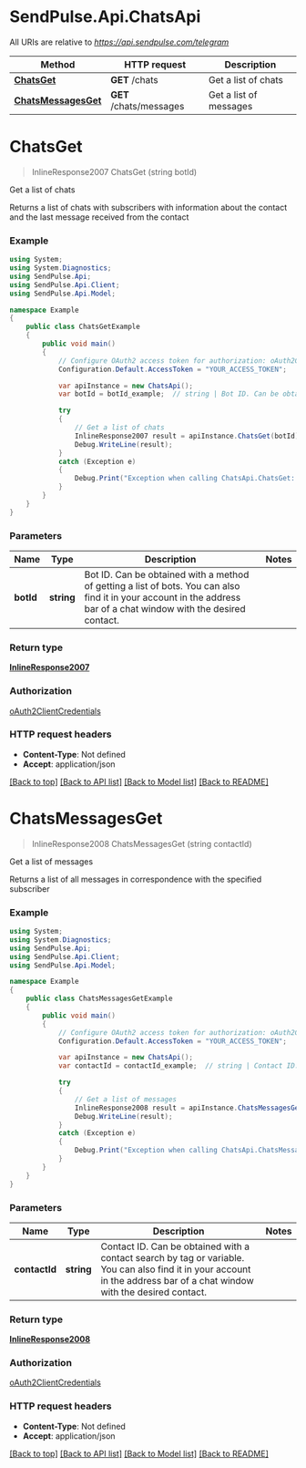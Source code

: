 # SendPulse.Api.ChatsApi

All URIs are relative to *https://api.sendpulse.com/telegram*

Method | HTTP request | Description
------------- | ------------- | -------------
[**ChatsGet**](ChatsApi.md#chatsget) | **GET** /chats | Get a list of chats
[**ChatsMessagesGet**](ChatsApi.md#chatsmessagesget) | **GET** /chats/messages | Get a list of messages

<a name="chatsget"></a>
# **ChatsGet**
> InlineResponse2007 ChatsGet (string botId)

Get a list of chats

Returns a list of chats with subscribers with information about the contact and the last message received from the contact

### Example
```csharp
using System;
using System.Diagnostics;
using SendPulse.Api;
using SendPulse.Api.Client;
using SendPulse.Api.Model;

namespace Example
{
    public class ChatsGetExample
    {
        public void main()
        {
            // Configure OAuth2 access token for authorization: oAuth2ClientCredentials
            Configuration.Default.AccessToken = "YOUR_ACCESS_TOKEN";

            var apiInstance = new ChatsApi();
            var botId = botId_example;  // string | Bot ID. Can be obtained with a method of getting a list of bots. You can also find it in your account in the address bar of a chat window with the desired contact.

            try
            {
                // Get a list of chats
                InlineResponse2007 result = apiInstance.ChatsGet(botId);
                Debug.WriteLine(result);
            }
            catch (Exception e)
            {
                Debug.Print("Exception when calling ChatsApi.ChatsGet: " + e.Message );
            }
        }
    }
}
```

### Parameters

Name | Type | Description  | Notes
------------- | ------------- | ------------- | -------------
 **botId** | **string**| Bot ID. Can be obtained with a method of getting a list of bots. You can also find it in your account in the address bar of a chat window with the desired contact. | 

### Return type

[**InlineResponse2007**](InlineResponse2007.md)

### Authorization

[oAuth2ClientCredentials](../README.md#oAuth2ClientCredentials)

### HTTP request headers

 - **Content-Type**: Not defined
 - **Accept**: application/json

[[Back to top]](#) [[Back to API list]](../README.md#documentation-for-api-endpoints) [[Back to Model list]](../README.md#documentation-for-models) [[Back to README]](../README.md)
<a name="chatsmessagesget"></a>
# **ChatsMessagesGet**
> InlineResponse2008 ChatsMessagesGet (string contactId)

Get a list of messages

Returns a list of all messages in correspondence with the specified subscriber

### Example
```csharp
using System;
using System.Diagnostics;
using SendPulse.Api;
using SendPulse.Api.Client;
using SendPulse.Api.Model;

namespace Example
{
    public class ChatsMessagesGetExample
    {
        public void main()
        {
            // Configure OAuth2 access token for authorization: oAuth2ClientCredentials
            Configuration.Default.AccessToken = "YOUR_ACCESS_TOKEN";

            var apiInstance = new ChatsApi();
            var contactId = contactId_example;  // string | Contact ID. Can be obtained with a contact search by tag or variable. You can also find it in your account in the address bar of a chat window with the desired contact.

            try
            {
                // Get a list of messages
                InlineResponse2008 result = apiInstance.ChatsMessagesGet(contactId);
                Debug.WriteLine(result);
            }
            catch (Exception e)
            {
                Debug.Print("Exception when calling ChatsApi.ChatsMessagesGet: " + e.Message );
            }
        }
    }
}
```

### Parameters

Name | Type | Description  | Notes
------------- | ------------- | ------------- | -------------
 **contactId** | **string**| Contact ID. Can be obtained with a contact search by tag or variable. You can also find it in your account in the address bar of a chat window with the desired contact. | 

### Return type

[**InlineResponse2008**](InlineResponse2008.md)

### Authorization

[oAuth2ClientCredentials](../README.md#oAuth2ClientCredentials)

### HTTP request headers

 - **Content-Type**: Not defined
 - **Accept**: application/json

[[Back to top]](#) [[Back to API list]](../README.md#documentation-for-api-endpoints) [[Back to Model list]](../README.md#documentation-for-models) [[Back to README]](../README.md)
